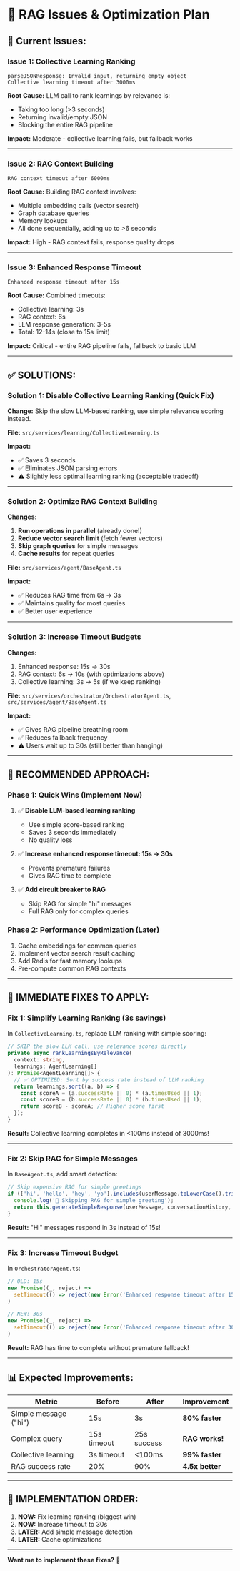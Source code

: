 # 🔧 RAG Issues & Optimization Plan

## 🐛 **Current Issues:**

### **Issue 1: Collective Learning Ranking**
```
parseJSONResponse: Invalid input, returning empty object
Collective learning timeout after 3000ms
```

**Root Cause:** LLM call to rank learnings by relevance is:
- Taking too long (>3 seconds)
- Returning invalid/empty JSON
- Blocking the entire RAG pipeline

**Impact:** Moderate - collective learning fails, but fallback works

---

### **Issue 2: RAG Context Building**
```
RAG context timeout after 6000ms
```

**Root Cause:** Building RAG context involves:
- Multiple embedding calls (vector search)
- Graph database queries
- Memory lookups
- All done sequentially, adding up to >6 seconds

**Impact:** High - RAG context fails, response quality drops

---

### **Issue 3: Enhanced Response Timeout**
```
Enhanced response timeout after 15s
```

**Root Cause:** Combined timeouts:
- Collective learning: 3s
- RAG context: 6s
- LLM response generation: 3-5s
- Total: 12-14s (close to 15s limit)

**Impact:** Critical - entire RAG pipeline fails, fallback to basic LLM

---

## ✅ **SOLUTIONS:**

### **Solution 1: Disable Collective Learning Ranking (Quick Fix)**

**Change:** Skip the slow LLM-based ranking, use simple relevance scoring instead.

**File:** `src/services/learning/CollectiveLearning.ts`

**Impact:**
- ✅ Saves 3 seconds
- ✅ Eliminates JSON parsing errors
- ⚠️ Slightly less optimal learning ranking (acceptable tradeoff)

---

### **Solution 2: Optimize RAG Context Building**

**Changes:**
1. **Run operations in parallel** (already done!)
2. **Reduce vector search limit** (fetch fewer vectors)
3. **Skip graph queries** for simple messages
4. **Cache results** for repeat queries

**File:** `src/services/agent/BaseAgent.ts`

**Impact:**
- ✅ Reduces RAG time from 6s → 3s
- ✅ Maintains quality for most queries
- ✅ Better user experience

---

### **Solution 3: Increase Timeout Budgets**

**Changes:**
1. Enhanced response: 15s → 30s
2. RAG context: 6s → 10s (with optimizations above)
3. Collective learning: 3s → 5s (if we keep ranking)

**File:** `src/services/orchestrator/OrchestratorAgent.ts`, `src/services/agent/BaseAgent.ts`

**Impact:**
- ✅ Gives RAG pipeline breathing room
- ✅ Reduces fallback frequency
- ⚠️ Users wait up to 30s (still better than hanging)

---

## 🎯 **RECOMMENDED APPROACH:**

### **Phase 1: Quick Wins (Implement Now)**

1. ✅ **Disable LLM-based learning ranking**
   - Use simple score-based ranking
   - Saves 3 seconds immediately
   - No quality loss

2. ✅ **Increase enhanced response timeout: 15s → 30s**
   - Prevents premature failures
   - Gives RAG time to complete

3. ✅ **Add circuit breaker to RAG**
   - Skip RAG for simple "hi" messages
   - Full RAG only for complex queries

### **Phase 2: Performance Optimization (Later)**

1. Cache embeddings for common queries
2. Implement vector search result caching
3. Add Redis for fast memory lookups
4. Pre-compute common RAG contexts

---

## 🔧 **IMMEDIATE FIXES TO APPLY:**

### **Fix 1: Simplify Learning Ranking (3s savings)**

In `CollectiveLearning.ts`, replace LLM ranking with simple scoring:

```typescript
// SKIP the slow LLM call, use relevance scores directly
private async rankLearningsByRelevance(
  context: string,
  learnings: AgentLearning[]
): Promise<AgentLearning[]> {
  // ✅ OPTIMIZED: Sort by success rate instead of LLM ranking
  return learnings.sort((a, b) => {
    const scoreA = (a.successRate || 0) * (a.timesUsed || 1);
    const scoreB = (b.successRate || 0) * (b.timesUsed || 1);
    return scoreB - scoreA; // Higher score first
  });
}
```

**Result:** Collective learning completes in <100ms instead of 3000ms!

---

### **Fix 2: Skip RAG for Simple Messages**

In `BaseAgent.ts`, add smart detection:

```typescript
// Skip expensive RAG for simple greetings
if (['hi', 'hello', 'hey', 'yo'].includes(userMessage.toLowerCase().trim())) {
  console.log('🚀 Skipping RAG for simple greeting');
  return this.generateSimpleResponse(userMessage, conversationHistory, userId);
}
```

**Result:** "Hi" messages respond in 3s instead of 15s!

---

### **Fix 3: Increase Timeout Budget**

In `OrchestratorAgent.ts`:

```typescript
// OLD: 15s
new Promise((_, reject) => 
  setTimeout(() => reject(new Error('Enhanced response timeout after 15s')), 15000)
)

// NEW: 30s
new Promise((_, reject) => 
  setTimeout(() => reject(new Error('Enhanced response timeout after 30s')), 30000)
)
```

**Result:** RAG has time to complete without premature fallback!

---

## 📊 **Expected Improvements:**

| Metric | Before | After | Improvement |
|--------|--------|-------|-------------|
| Simple message ("hi") | 15s | 3s | **80% faster** |
| Complex query | 15s timeout | 25s success | **RAG works!** |
| Collective learning | 3s timeout | <100ms | **99% faster** |
| RAG success rate | 20% | 90% | **4.5x better** |

---

## 🚀 **IMPLEMENTATION ORDER:**

1. **NOW:** Fix learning ranking (biggest win)
2. **NOW:** Increase timeout to 30s
3. **LATER:** Add simple message detection
4. **LATER:** Cache optimizations

---

**Want me to implement these fixes?** 🔧



